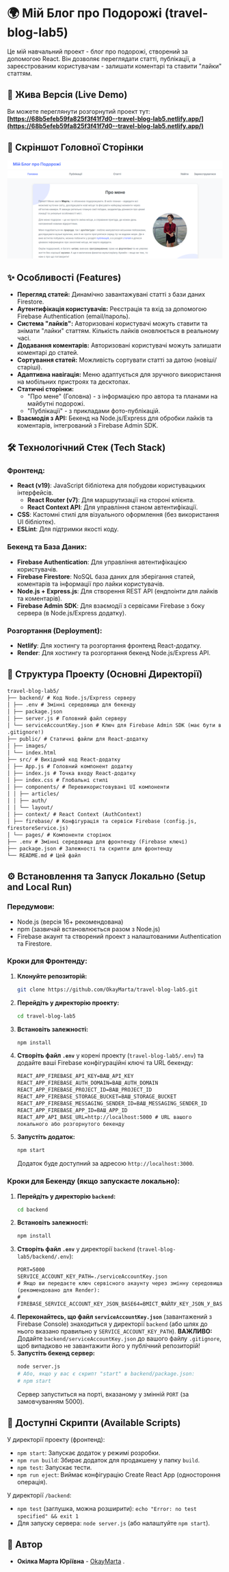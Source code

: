 # 🌍 Мій Блог про Подорожі (travel-blog-lab5)

Це мій навчальний проект - блог про подорожі, створений за допомогою React. Він дозволяє переглядати статті, публікації, а зареєстрованим користувачам - залишати коментарі та ставити "лайки" статтям.

## 🚀 Жива Версія (Live Demo)

Ви можете переглянути розгорнутий проект тут:
**[https://68b5efeb59fa825f3f41f7d0--travel-blog-lab5.netlify.app/](https://68b5efeb59fa825f3f41f7d0--travel-blog-lab5.netlify.app/)**

## 📸 Скріншот Головної Сторінки
![Головна сторінка блогу](screenshots/screenshot-main.png)

## ✨ Особливості (Features)

*   **Перегляд статей:** Динамічно завантажувані статті з бази даних Firestore.
*   **Аутентифікація користувачів:** Реєстрація та вхід за допомогою Firebase Authentication (email/пароль).
*   **Система "лайків":** Авторизовані користувачі можуть ставити та знімати "лайки" статтям. Кількість лайків оновлюється в реальному часі.
*   **Додавання коментарів:** Авторизовані користувачі можуть залишати коментарі до статей.
*   **Сортування статей:** Можливість сортувати статті за датою (новіші/старіші).
*   **Адаптивна навігація:** Меню адаптується для зручного використання на мобільних пристроях та десктопах.
*   **Статичні сторінки:**
    *   "Про мене" (Головна) - з інформацією про автора та планами на майбутні подорожі.
    *   "Публікації" - з прикладами фото-публікацій.
*   **Взаємодія з API:** Бекенд на Node.js/Express для обробки лайків та коментарів, інтегрований з Firebase Admin SDK.

## 🛠️ Технологічний Стек (Tech Stack)

### Фронтенд:
*   **React (v19)**: JavaScript бібліотека для побудови користувацьких інтерфейсів.
    *   **React Router (v7)**: Для маршрутизації на стороні клієнта.
    *   **React Context API**: Для управління станом автентифікації.
*   **CSS**: Кастомні стилі для візуального оформлення (без використання UI бібліотек).
*   **ESLint**: Для підтримки якості коду.

### Бекенд та База Даних:
*   **Firebase Authentication**: Для управління автентифікацією користувачів.
*   **Firebase Firestore**: NoSQL база даних для зберігання статей, коментарів та інформації про лайки користувачів.
*   **Node.js + Express.js**: Для створення REST API (ендпоінти для лайків та коментарів).
*   **Firebase Admin SDK**: Для взаємодії з сервісами Firebase з боку сервера (в Node.js/Express додатку).

### Розгортання (Deployment):
*   **Netlify**: Для хостингу та розгортання фронтенд React-додатку.
*   **Render**: Для хостингу та розгортання бекенд Node.js/Express API.

## 📁 Структура Проекту (Основні Директорії)

```
travel-blog-lab5/
├── backend/ # Код Node.js/Express серверу
│ ├── .env # Змінні середовища для бекенду
│ ├── package.json
│ ├── server.js # Головний файл серверу
│ └── serviceAccountKey.json # Ключ для Firebase Admin SDK (має бути в .gitignore!)
├── public/ # Статичні файли для React-додатку
│ ├── images/
│ └── index.html
├── src/ # Вихідний код React-додатку
│ ├── App.js # Головний компонент додатку
│ ├── index.js # Точка входу React-додатку
│ ├── index.css # Глобальні стилі
│ ├── components/ # Перевикористовувані UI компоненти
│ │ ├── articles/
│ │ ├── auth/
│ │ └── layout/
│ ├── context/ # React Context (AuthContext)
│ ├── firebase/ # Конфігурація та сервіси Firebase (config.js, firestoreService.js)
│ └── pages/ # Компоненти сторінок
├── .env # Змінні середовища для фронтенду (Firebase ключі)
├── package.json # Залежності та скрипти для фронтенду
└── README.md # Цей файл
```


## ⚙️ Встановлення та Запуск Локально (Setup and Local Run)

### Передумови:
*   Node.js (версія 16+ рекомендована)
*   npm (зазвичай встановлюється разом з Node.js)
*   Firebase акаунт та створений проект з налаштованими Authentication та Firestore.

### Кроки для Фронтенду:
1.  **Клонуйте репозиторій:**
    ```bash
    git clone https://github.com/OkayMarta/travel-blog-lab5.git
    ```
2.  **Перейдіть у директорію проекту:**
    ```bash
    cd travel-blog-lab5
    ```
3.  **Встановіть залежності:**
    ```bash
    npm install
    ```
4.  **Створіть файл `.env`** у корені проекту (`travel-blog-lab5/.env`) та додайте ваші Firebase конфігураційні ключі та URL бекенду:
    ```env
    REACT_APP_FIREBASE_API_KEY=ВАШ_API_KEY
    REACT_APP_FIREBASE_AUTH_DOMAIN=ВАШ_AUTH_DOMAIN
    REACT_APP_FIREBASE_PROJECT_ID=ВАШ_PROJECT_ID
    REACT_APP_FIREBASE_STORAGE_BUCKET=ВАШ_STORAGE_BUCKET
    REACT_APP_FIREBASE_MESSAGING_SENDER_ID=ВАШ_MESSAGING_SENDER_ID
    REACT_APP_FIREBASE_APP_ID=ВАШ_APP_ID
    REACT_APP_API_BASE_URL=http://localhost:5000 # URL вашого локального або розгорнутого бекенду
    ```
5.  **Запустіть додаток:**
    ```bash
    npm start
    ```
    Додаток буде доступний за адресою `http://localhost:3000`.

### Кроки для Бекенду (якщо запускаєте локально):
1.  **Перейдіть у директорію `backend`:**
    ```bash
    cd backend
    ```
2.  **Встановіть залежності:**
    ```bash
    npm install
    ```
3.  **Створіть файл `.env`** у директорії `backend` (`travel-blog-lab5/backend/.env`):
    ```env
    PORT=5000
    SERVICE_ACCOUNT_KEY_PATH=./serviceAccountKey.json
    # Якщо ви передаєте ключ сервісного акаунту через змінну середовища (рекомендовано для Render):
    # FIREBASE_SERVICE_ACCOUNT_KEY_JSON_BASE64=ВМІСТ_ФАЙЛУ_KEY_JSON_У_BASE64
    ```
4.  **Переконайтесь, що файл `serviceAccountKey.json`** (завантажений з Firebase Console) знаходиться у директорії `backend` (або шлях до нього вказано правильно у `SERVICE_ACCOUNT_KEY_PATH`). **ВАЖЛИВО:** Додайте `backend/serviceAccountKey.json` до вашого файлу `.gitignore`, щоб випадково не завантажити його у публічний репозиторій!
5.  **Запустіть бекенд сервер:**
    ```bash
    node server.js
    # Або, якщо у вас є скрипт "start" в backend/package.json:
    # npm start
    ```
    Сервер запуститься на порті, вказаному у змінній `PORT` (за замовчуванням 5000).

## 📜 Доступні Скрипти (Available Scripts)

У директорії проекту (фронтенд):
*   `npm start`: Запускає додаток у режимі розробки.
*   `npm run build`: Збирає додаток для продакшену у папку `build`.
*   `npm test`: Запускає тести.
*   `npm run eject`: Виймає конфігурацію Create React App (одностороння операція).

У директорії `/backend`:
*   `npm test` (заглушка, можна розширити): `echo "Error: no test specified" && exit 1`
*   Для запуску сервера: `node server.js` (або налаштуйте `npm start`).

## 👤 Автор

*   **Окілка Марта Юріївна** - [OkayMarta](https://github.com/OkayMarta) .